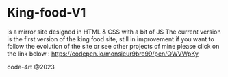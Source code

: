 # King-food-V1 
is a mirror site designed in HTML & CSS with a bit of JS 
The current version is the first version of the king food site, 
still in improvement if you want to follow the evolution 
of the site or see other projects of mine 
please click on the link below
: https://codepen.io/monsieur9bre99/pen/QWVWpKy

code-4rt @2023

